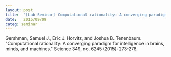 ```yaml
---
layout: post
title:  "[Lab Seminar] Computational rationality: A converging paradigm for intelligence in brains, minds, and machines"
date:   2015/09/09
categ: seminar
---
```






Gershman, Samuel J., Eric J. Horvitz, and Joshua B. Tenenbaum. "Computational rationality: A converging paradigm for intelligence in brains, minds, and machines." Science 349, no. 6245 (2015): 273-278.





 

